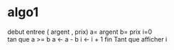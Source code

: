 # algo1

debut entree ( argent , prix)
a= argent    b= prix    i=0  
tan que a >= b
    a ← a - b
    i ← i + 1
fin Tant que
afficher i
